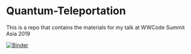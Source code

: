 # Quantum-Teleportation
This is a repo that contains the materials for my talk at WWCode Summit Asia 2019

[![Binder](https://mybinder.org/badge_logo.svg)](https://mybinder.org/v2/gh/SaraM92/Quantum-Teleportation/master)
